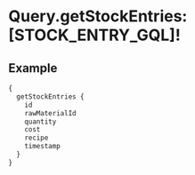 # Query.getStockEntries: [STOCK_ENTRY_GQL]!
            
## Example
```graphql
{
  getStockEntries {
    id
    rawMaterialId
    quantity
    cost
    recipe
    timestamp
  }
}

```